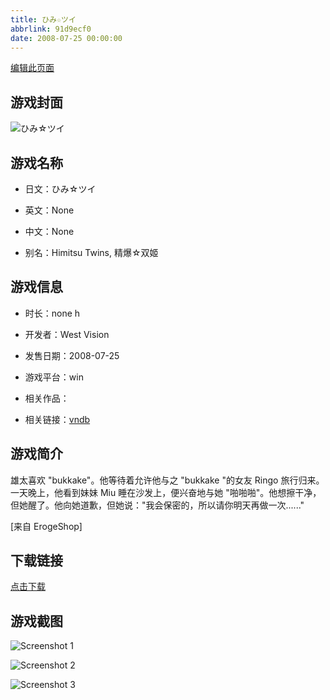 ```yaml
---
title: ひみ☆ツイ
abbrlink: 91d9ecf0
date: 2008-07-25 00:00:00
---
```

[编辑此页面](https://github.com/ACG-3/ADV3-source/blob/main/source/_posts/%E3%81%B2%E3%81%BF%E2%98%86%E3%83%84%E3%82%A4.md)

## 游戏封面

![ひみ☆ツイ](https://pan.timero.xyz/d/onedrive/img_lib_001/%E3%81%B2%E3%81%BF%E2%98%86%E3%83%84%E3%82%A4_cover.avif)


## 游戏名称

- 日文：ひみ☆ツイ
- 英文：None
- 中文：None

- 别名：Himitsu Twins, 精爆☆双姬


## 游戏信息

- 时长：none h
- 开发者：West Vision
- 发售日期：2008-07-25
- 游戏平台：win
- 相关作品：

- 相关链接：[vndb](https://vndb.org/v829)


## 游戏简介

雄太喜欢 "bukkake"。他等待着允许他与之 "bukkake "的女友 Ringo 旅行归来。一天晚上，他看到妹妹 Miu 睡在沙发上，便兴奋地与她 "啪啪啪"。他想擦干净，但她醒了。他向她道歉，但她说："我会保密的，所以请你明天再做一次......"

[来自 ErogeShop]


## 下载链接

[点击下载](https://pan.timero.xyz/onedrive/adv_lib_001/%E3%81%B2%E3%81%BF%E2%98%86%E3%83%84%E3%82%A4)


## 游戏截图


![Screenshot 1](https://pan.timero.xyz/d/onedrive/img_lib_001/%E3%81%B2%E3%81%BF%E2%98%86%E3%83%84%E3%82%A4_Screenshot_1.avif)

![Screenshot 2](https://pan.timero.xyz/d/onedrive/img_lib_001/%E3%81%B2%E3%81%BF%E2%98%86%E3%83%84%E3%82%A4_Screenshot_2.avif)

![Screenshot 3](https://pan.timero.xyz/d/onedrive/img_lib_001/%E3%81%B2%E3%81%BF%E2%98%86%E3%83%84%E3%82%A4_Screenshot_3.avif)


